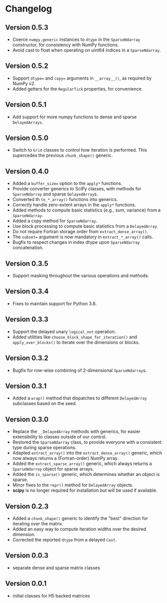 # Changelog

## Version 0.5.3

- Coerce `numpy.generic` instances to `dtype` in the `SparseNdarray` constructor, for consistency with NumPy functions.
- Avoid cast to float when operating on uint64 indices in a `SparseNdarray`.

## Version 0.5.2

- Support `dtype=` and `copy=` arguments in `__array__()`, as required by NumPy v2.
- Added getters for the `RegularTick` properties, for convenience.

## Version 0.5.1

- Add support for more numpy functions to dense and sparse `DelayedArrays`.

## Version 0.5.0

- Switch to `Grid` classes to control how iteration is performed. This supercedes the previous `chunk_shape()` generic.

## Version 0.4.0

- Added a `buffer_size=` option to the `apply*` functions.
- Provide converter generics to SciPy classes, with methods for `SparseNdarray` and sparse `DelayedArray`s.
- Converted th `to_*_array()` functions into generics.
- Correctly handle zero-extent arrays in the `apply*` functions.
- Added methods to compute basic statistics (e.g., sum, variance) from a `SparseNdarray`.
- Added a copy method for `SparseNdarray`.
- Use block processing to compute basic statistics from a `DelayedArray`.
- Do not require Fortran storage order from `extract_dense_array()`.
- The `subset=` argument is now mandatory in `extract_*_array()` calls.
- Bugfix to respect changes in index dtype upon `SparseNdarray` concatenation.

## Version 0.3.5

- Support masking throughout the various operations and methods. 

## Version 0.3.4

- Fixes to maintain support for Python 3.8.

## Version 0.3.3

- Support the delayed unary `logical_not` operation.
- Added utilities like `choose_block_shape_for_iteration()` and `apply_over_blocks()` to iterate over the dimensions or blocks.

## Version 0.3.2

- Bugfix for row-wise combining of 2-dimensional `SparseNdarray`s.

## Version 0.3.1

- Added a `wrap()` method that dispatches to different `DelayedArray` subclasses based on the seed.

## Version 0.3.0

- Replace the `__DelayedArray` methods with generics, for easier extensibility to classes outside of our control.
- Restored the `SparseNdarray` class, to provide everyone with a consistent type during sparse operations.
- Adapted `extract_array()` into the `extract_dense_array()` generic, which now always returns a (Fortran-order) NumPy array.
- Added the `extract_sparse_array()` generic, which always returns a `SparseNdarray` object for sparse arrays.
- Added the `is_sparse()` generic, which determines whether an object is sparse.
- Minor fixes to the `repr()` method for `DelayedArray` objects.
- **scipy** is no longer required for installation but will be used if available.

## Version 0.2.3

- Added a `chunk_shape()` generic to identify the "best" direction for iterating over the matrix.
- Added an easy way to compute iteration widths over the desired dimension.
- Corrected the reported `dtype` from a delayed `Cast`.

## Version 0.0.3

- separate dense and sparse matrix classes

## Version 0.0.1

- initial classes for H5 backed matrices
